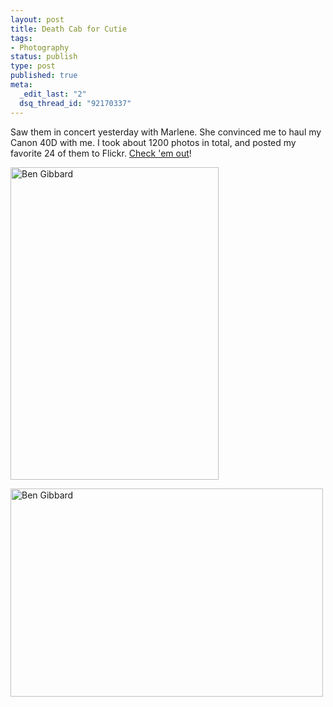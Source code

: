 ```yaml
--- 
layout: post
title: Death Cab for Cutie
tags: 
- Photography
status: publish
type: post
published: true
meta: 
  _edit_last: "2"
  dsq_thread_id: "92170337"
---
```

Saw them in concert yesterday with Marlene. She convinced me to haul my Canon 40D with me. I took about 1200 photos in total, and posted my favorite 24 of them to Flickr. <a href="http://www.flickr.com/photos/aaronbrethorst/sets/72157621582101615/">Check 'em out</a>!

<a href="http://www.flickr.com/photos/aaronbrethorst/3737149094/" title="Ben Gibbard by aaronbrethorst, on Flickr"><img src="http://farm4.static.flickr.com/3532/3737149094_e8cf49fedd.jpg" width="333" height="500" alt="Ben Gibbard" /></a>

<a href="http://www.flickr.com/photos/aaronbrethorst/3736745461/" title="Ben Gibbard by aaronbrethorst, on Flickr"><img src="http://farm3.static.flickr.com/2471/3736745461_074a3b2e5a.jpg" width="500" height="333" alt="Ben Gibbard" /></a>
